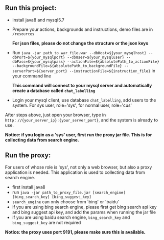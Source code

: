 ## Run this project:
- Install java8 and mysql5.7
- Prepare your actions, backgrounds and instructions, demo files are in `/resources`

  **For json files, please do not change the structure or the json keys**
- Run `java -jar path_to_war_file.war --dbHost=${your_mysqlhost} --dbPort=${your_mysqlport} --dbUser=${your_mysqluser} --dbPass=${your_mysqlpass} --actionFile=${absolutePath_to_actionFile} --backgroundFile=${absolutePath_to_backgroundFile} --serverPort=${server_port} --instructionFile=${instruction_file}` in your command line

  **This command will connect to your mysql server and automatically create a database called `chat_labelling`** 
- Login your mysql client, use database `chat_labelling`, add users to the system. For sys user, role='sys', for normal user, role='cus' 

After steps above, just open your browser, type in `http：//{your_server_ip}:{your_server_port}`, and the system is already to use.

**Notice: if you login as a 'sys' user, first run the proxy jar file. This is for collecting data from search engine.**


## Run the proxy:
For users of whose role is 'sys', not only a web browser, but also a proxy application is needed. This application is used to collecting data from search engine.

- first install java8 
- run `java -jar path_to_proxy_file.jar [search_engine] [bing_search_key] [bing_suggest_key]` 
- `search_engine` can only choose from 'bing' or 'baidu'
- if you are using bing search engine, please first get bing search api key and bing suggest api key, and add the params when running the jar file
- if you are using baidu search engine, `bing_search_key` and `bing_suggest_key` are not required


**Notice: the proxy uses port 9191, please make sure this is available.**
